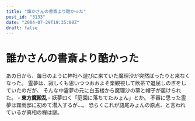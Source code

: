 ```yaml
---
title: "誰かさんの書斎より酷かった"
post_id: "3133"
date: "2004-07-29T19:35:00Z"
draft: false
---
```


# 誰かさんの書斎より酷かった

あの日から、毎日のように神社へ遊びに来ていた魔理沙が突然ばったりと来なくなった。 霊夢は、寂しくも思いつつおおよそ楽観視して飲茶で退屈しのぎをしていたのだが、 そんな中霊夢の元に白玉楼から魔理沙の箒と帽子が届けられた。  **\- 東方魔殿乱 -** 妖夢曰く「庭園に落ちてたみょん」とか。 不審に思った霊夢は霧雨邸に初めて潜入するが…。 恐らくこれが語尾みょんの原点、と言われているが真相の程は謎。
